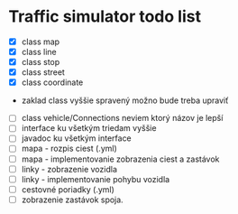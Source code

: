 # Traffic simulator todo list
- [X]  class map 
- [X]  class line 
- [X]  class stop
- [X]  class street
- [X]  class coordinate 
- zaklad class vyššie spravený možno bude treba upraviť
- [ ]  class vehicle/Connections neviem ktorý názov je lepší
- [ ]  interface ku všetkým triedam vyššie
- [ ]  javadoc ku všetkým interface
- [ ]  mapa - rozpis ciest (.yml)
- [ ]  mapa - implementovanie zobrazenia ciest a zastávok
- [ ]  linky - zobrazenie vozidla
- [ ]  linky - implementovanie pohybu vozidla
- [ ]  cestovné poriadky (.yml)
- [ ]  zobrazenie zastávok spoja.
